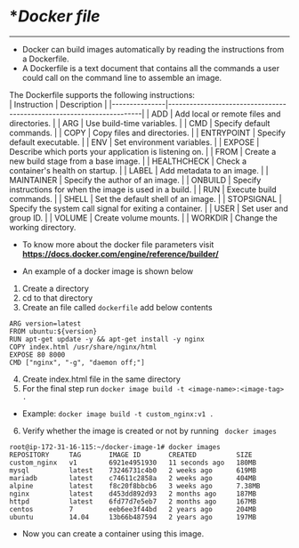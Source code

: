 # **Docker file*
---
- Docker can build images automatically by reading the instructions from a Dockerfile. 
- A Dockerfile is a text document that contains all the commands a user could call on the command line to assemble an image. 

 The Dockerfile supports the following instructions:                                 
| Instruction   | Description                                                          |
|---------------|----------------------------------------------------------------------|
| ADD           | Add local or remote files and directories.                          |
| ARG           | Use build-time variables.                                            |
| CMD           | Specify default commands.                                            |
| COPY          | Copy files and directories.                                          |
| ENTRYPOINT    | Specify default executable.                                          |
| ENV           | Set environment variables.                                           |
| EXPOSE        | Describe which ports your application is listening on.              |
| FROM          | Create a new build stage from a base image.                          |
| HEALTHCHECK   | Check a container's health on startup.                               |
| LABEL         | Add metadata to an image.                                            |
| MAINTAINER    | Specify the author of an image.                                      |
| ONBUILD       | Specify instructions for when the image is used in a build.         |
| RUN           | Execute build commands.                                              |
| SHELL         | Set the default shell of an image.                                   |
| STOPSIGNAL    | Specify the system call signal for exiting a container.              |
| USER          | Set user and group ID.                                               |
| VOLUME        | Create volume mounts.                                                |
| WORKDIR       | Change the working directory.  

- To know more about the docker file parameters visit **https://docs.docker.com/engine/reference/builder/**

- An example of a docker image is shown below
1. Create a directory
2. cd to that directory
3. Create an file called ```dockerfile``` add below contents
```
ARG version=latest
FROM ubuntu:${version}
RUN apt-get update -y && apt-get install -y nginx
COPY index.html /usr/share/nginx/html
EXPOSE 80 8000
CMD ["nginx", "-g", "daemon off;"]
```
4. Create index.html file in the same directory
5. For the final step run
```docker image build -t <image-name>:<image-tag> .```

- Example: ```docker image build -t custom_nginx:v1 .```

6. Verify whether the image is created or not by running ``` docker images```

```
root@ip-172-31-16-115:~/docker-image-1# docker images                                                                                           
REPOSITORY     TAG       IMAGE ID       CREATED          SIZE
custom_nginx   v1        6921e4951930   11 seconds ago   180MB
mysql          latest    73246731c4b0   2 weeks ago      619MB
mariadb        latest    c74611c2858a   2 weeks ago      404MB
alpine         latest    f8c20f8bbcb6   3 weeks ago      7.38MB
nginx          latest    d453dd892d93   2 months ago     187MB
httpd          latest    6fd77d7e5eb7   2 months ago     167MB
centos         7         eeb6ee3f44bd   2 years ago      204MB
ubuntu         14.04     13b66b487594   2 years ago      197MB
```
- Now you can create a container using this image.
